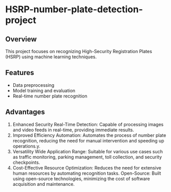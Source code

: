 # HSRP-number-plate-detection-project

## Overview
This project focuses on recognizing High-Security Registration Plates (HSRP) using machine learning techniques.

## Features
- Data preprocessing
- Model training and evaluation
- Real-time number plate recognition
## Advantages
1. Enhanced Security
Real-Time Detection: Capable of processing images and video feeds in real-time, providing immediate results.
2. Improved Efficiency
Automation: Automates the process of number plate recognition, reducing the need for manual intervention and speeding up operations.y.
3. Versatility
Wide Application Range: Suitable for various use cases such as traffic monitoring, parking management, toll collection, and security checkpoints.
4. Cost-Effective
Resource Optimization: Reduces the need for extensive human resources by automating recognition tasks.
Open-Source: Built using open-source technologies, minimizing the cost of software acquisition and maintenance.
